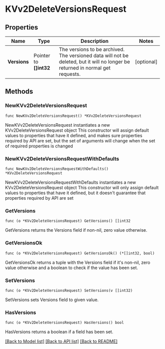 # KVv2DeleteVersionsRequest

## Properties

Name | Type | Description | Notes
------------ | ------------- | ------------- | -------------
**Versions** | Pointer to **[]int32** | The versions to be archived. The versioned data will not be deleted, but it will no longer be returned in normal get requests. | [optional] 

## Methods

### NewKVv2DeleteVersionsRequest

`func NewKVv2DeleteVersionsRequest() *KVv2DeleteVersionsRequest`

NewKVv2DeleteVersionsRequest instantiates a new KVv2DeleteVersionsRequest object
This constructor will assign default values to properties that have it defined,
and makes sure properties required by API are set, but the set of arguments
will change when the set of required properties is changed

### NewKVv2DeleteVersionsRequestWithDefaults

`func NewKVv2DeleteVersionsRequestWithDefaults() *KVv2DeleteVersionsRequest`

NewKVv2DeleteVersionsRequestWithDefaults instantiates a new KVv2DeleteVersionsRequest object
This constructor will only assign default values to properties that have it defined,
but it doesn't guarantee that properties required by API are set

### GetVersions

`func (o *KVv2DeleteVersionsRequest) GetVersions() []int32`

GetVersions returns the Versions field if non-nil, zero value otherwise.

### GetVersionsOk

`func (o *KVv2DeleteVersionsRequest) GetVersionsOk() (*[]int32, bool)`

GetVersionsOk returns a tuple with the Versions field if it's non-nil, zero value otherwise
and a boolean to check if the value has been set.

### SetVersions

`func (o *KVv2DeleteVersionsRequest) SetVersions(v []int32)`

SetVersions sets Versions field to given value.

### HasVersions

`func (o *KVv2DeleteVersionsRequest) HasVersions() bool`

HasVersions returns a boolean if a field has been set.


[[Back to Model list]](../README.md#documentation-for-models) [[Back to API list]](../README.md#documentation-for-api-endpoints) [[Back to README]](../README.md)


